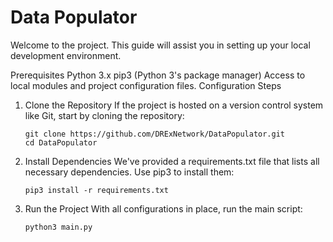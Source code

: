 # Data Populator

Welcome to the project. This guide will assist you in setting up your local development environment.

Prerequisites
Python 3.x
pip3 (Python 3's package manager)
Access to local modules and project configuration files.
Configuration Steps

1. Clone the Repository
   If the project is hosted on a version control system like Git, start by cloning the repository:

   ```
   git clone https://github.com/DRExNetwork/DataPopulator.git
   cd DataPopulator
   ```

2. Install Dependencies
   We've provided a requirements.txt file that lists all necessary dependencies. Use pip3 to install them:
   ```
   pip3 install -r requirements.txt
   ```
3. Run the Project
   With all configurations in place, run the main script:
   ```
   python3 main.py
   ```
